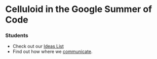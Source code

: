 # Celluloid in the Google Summer of Code

### Students

* Check out our [Ideas List](https://github.com/celluloid/GSoC/wiki/Ideas-List)
* Find out how where we [communicate](https://github.com/celluloid/GSoC/wiki/Communication).
